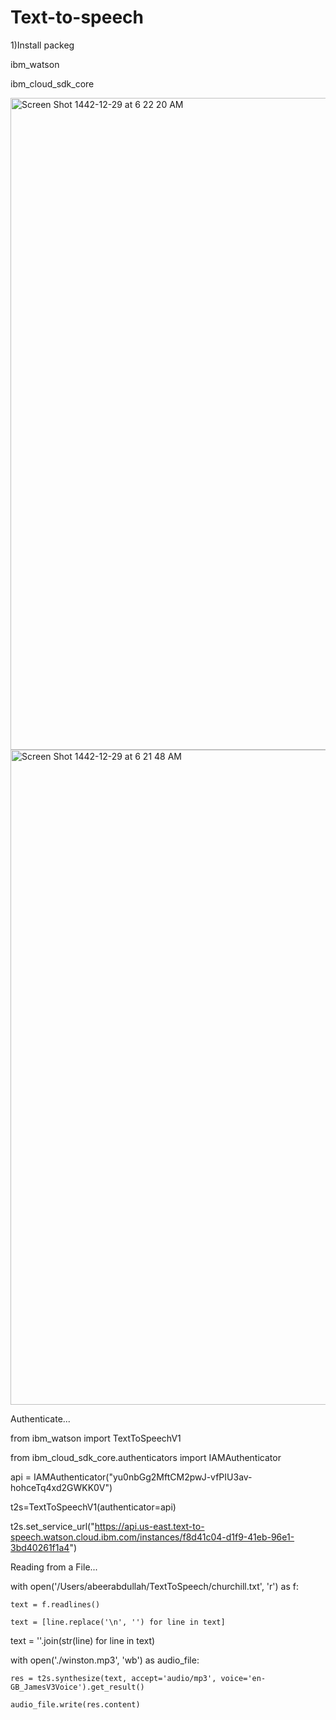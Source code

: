 # Text-to-speech
1)Install packeg

ibm_watson

ibm_cloud_sdk_core

<img width="1043" alt="Screen Shot 1442-12-29 at 6 22 20 AM" src="https://user-images.githubusercontent.com/56722657/128619670-f1703de2-4fa2-4839-9e9e-404d53f577c2.png">
<img width="1048" alt="Screen Shot 1442-12-29 at 6 21 48 AM" src="https://user-images.githubusercontent.com/56722657/128619672-27663615-fda8-453c-9830-635b6f5b8693.png">

Authenticate...

from ibm_watson import TextToSpeechV1

from ibm_cloud_sdk_core.authenticators import IAMAuthenticator

api = IAMAuthenticator("yu0nbGg2MftCM2pwJ-vfPIU3av-hohceTq4xd2GWKK0V")

t2s=TextToSpeechV1(authenticator=api)

t2s.set_service_url("https://api.us-east.text-to-speech.watson.cloud.ibm.com/instances/f8d41c04-d1f9-41eb-96e1-3bd40261f1a4")


Reading from a File...



with open('/Users/abeerabdullah/TextToSpeech/churchill.txt', 'r') as f:

    text = f.readlines()
    
    text = [line.replace('\n', '') for line in text]
    
text = ''.join(str(line) for line in text)

with open('./winston.mp3', 'wb') as audio_file:

    res = t2s.synthesize(text, accept='audio/mp3', voice='en-GB_JamesV3Voice').get_result()
    
    audio_file.write(res.content)

